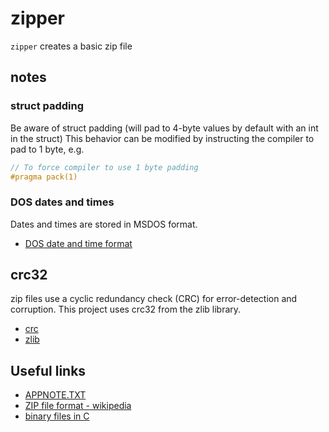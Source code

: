 # zipper 

`zipper` creates a basic zip file

## notes

### struct padding

Be aware of struct padding (will pad to 4-byte values by default with an int in the struct)
This behavior can be modified by instructing the compiler to pad to 1 byte, e.g.

```c
// To force compiler to use 1 byte padding
#pragma pack(1)
```

### DOS dates and times

Dates and times are stored in MSDOS format.

- [DOS date and time format](https://docs.microsoft.com/en-us/windows/win32/api/winbase/nf-winbase-dosdatetimetofiletime)

## crc32

zip files use a cyclic redundancy check (CRC) for error-detection and corruption.
This project uses crc32 from the zlib library.

- [crc](https://en.wikipedia.org/wiki/Cyclic_redundancy_check)
- [zlib](https://zlib.net/)

## Useful links

- [APPNOTE.TXT](https://pkware.cachefly.net/webdocs/casestudies/APPNOTE.TXT)
- [ZIP file format - wikipedia](https://en.wikipedia.org/wiki/ZIP_(file_format))
- [binary files in C](https://www.delftstack.com/howto/c/read-binary-file-in-c/)


